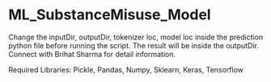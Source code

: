 # ML_SubstanceMisuse_Model

Change the inputDir, outputDir, tokenizer loc, model loc inside the prediction python file before running the script. The result will be inside the outputDir. Connect with Brihat Sharma for detail information.  

Required Libraries:
Pickle,
Pandas,
Numpy,
Sklearn,
Keras,
Tensorflow
